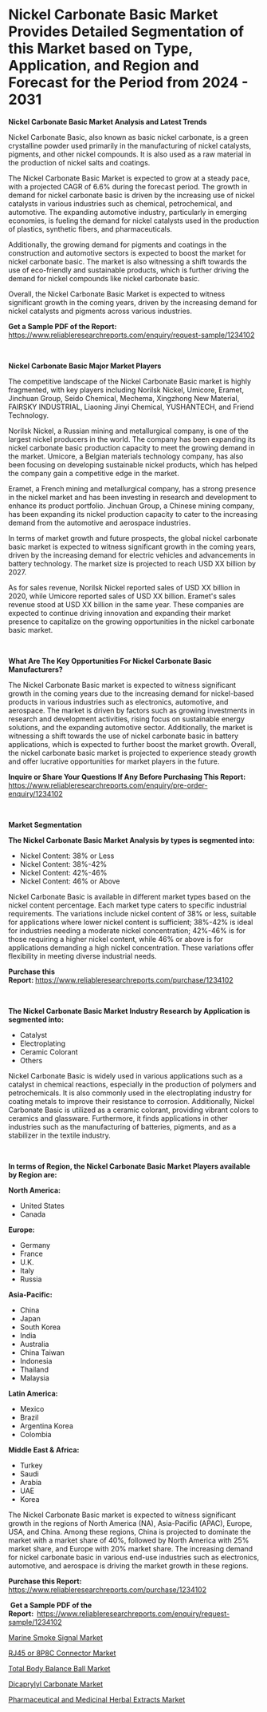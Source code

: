 <p><h1>Nickel Carbonate Basic Market Provides Detailed Segmentation of this Market based on Type, Application, and Region and Forecast for the Period from 2024 - 2031</h1></p><p><strong>Nickel Carbonate Basic Market Analysis and Latest Trends</strong></p>
<p><p>Nickel Carbonate Basic, also known as basic nickel carbonate, is a green crystalline powder used primarily in the manufacturing of nickel catalysts, pigments, and other nickel compounds. It is also used as a raw material in the production of nickel salts and coatings.</p><p>The Nickel Carbonate Basic Market is expected to grow at a steady pace, with a projected CAGR of 6.6% during the forecast period. The growth in demand for nickel carbonate basic is driven by the increasing use of nickel catalysts in various industries such as chemical, petrochemical, and automotive. The expanding automotive industry, particularly in emerging economies, is fueling the demand for nickel catalysts used in the production of plastics, synthetic fibers, and pharmaceuticals.</p><p>Additionally, the growing demand for pigments and coatings in the construction and automotive sectors is expected to boost the market for nickel carbonate basic. The market is also witnessing a shift towards the use of eco-friendly and sustainable products, which is further driving the demand for nickel compounds like nickel carbonate basic.</p><p>Overall, the Nickel Carbonate Basic Market is expected to witness significant growth in the coming years, driven by the increasing demand for nickel catalysts and pigments across various industries.</p></p>
<p><strong>Get a Sample PDF of the Report:&nbsp;</strong> <a href="https://www.reliableresearchreports.com/enquiry/request-sample/1234102">https://www.reliableresearchreports.com/enquiry/request-sample/1234102</a></p>
<p>&nbsp;</p>
<p><strong>Nickel Carbonate Basic Major Market Players</strong></p>
<p><p>The competitive landscape of the Nickel Carbonate Basic market is highly fragmented, with key players including Norilsk Nickel, Umicore, Eramet, Jinchuan Group, Seido Chemical, Mechema, Xingzhong New Material, FAIRSKY INDUSTRIAL, Liaoning Jinyi Chemical, YUSHANTECH, and Friend Technology. </p><p>Norilsk Nickel, a Russian mining and metallurgical company, is one of the largest nickel producers in the world. The company has been expanding its nickel carbonate basic production capacity to meet the growing demand in the market. Umicore, a Belgian materials technology company, has also been focusing on developing sustainable nickel products, which has helped the company gain a competitive edge in the market.</p><p>Eramet, a French mining and metallurgical company, has a strong presence in the nickel market and has been investing in research and development to enhance its product portfolio. Jinchuan Group, a Chinese mining company, has been expanding its nickel production capacity to cater to the increasing demand from the automotive and aerospace industries.</p><p>In terms of market growth and future prospects, the global nickel carbonate basic market is expected to witness significant growth in the coming years, driven by the increasing demand for electric vehicles and advancements in battery technology. The market size is projected to reach USD XX billion by 2027.</p><p>As for sales revenue, Norilsk Nickel reported sales of USD XX billion in 2020, while Umicore reported sales of USD XX billion. Eramet's sales revenue stood at USD XX billion in the same year. These companies are expected to continue driving innovation and expanding their market presence to capitalize on the growing opportunities in the nickel carbonate basic market.</p></p>
<p>&nbsp;</p>
<p><strong>What Are The Key Opportunities For Nickel Carbonate Basic Manufacturers?</strong></p>
<p><p>The Nickel Carbonate Basic market is expected to witness significant growth in the coming years due to the increasing demand for nickel-based products in various industries such as electronics, automotive, and aerospace. The market is driven by factors such as growing investments in research and development activities, rising focus on sustainable energy solutions, and the expanding automotive sector. Additionally, the market is witnessing a shift towards the use of nickel carbonate basic in battery applications, which is expected to further boost the market growth. Overall, the nickel carbonate basic market is projected to experience steady growth and offer lucrative opportunities for market players in the future.</p></p>
<p><strong>Inquire or Share Your Questions If Any Before Purchasing This Report:</strong> <a href="https://www.reliableresearchreports.com/enquiry/pre-order-enquiry/1234102">https://www.reliableresearchreports.com/enquiry/pre-order-enquiry/1234102</a></p>
<p>&nbsp;</p>
<p><strong>Market Segmentation</strong></p>
<p><strong>The Nickel Carbonate Basic Market Analysis by types is segmented into:</strong></p>
<p><ul><li>Nickel Content: 38% or Less</li><li>Nickel Content: 38%-42%</li><li>Nickel Content: 42%-46%</li><li>Nickel Content: 46% or Above</li></ul></p>
<p><p>Nickel Carbonate Basic is available in different market types based on the nickel content percentage. Each market type caters to specific industrial requirements. The variations include nickel content of 38% or less, suitable for applications where lower nickel content is sufficient; 38%-42% is ideal for industries needing a moderate nickel concentration; 42%-46% is for those requiring a higher nickel content, while 46% or above is for applications demanding a high nickel concentration. These variations offer flexibility in meeting diverse industrial needs.</p></p>
<p><strong>Purchase this Report:&nbsp;</strong><a href="https://www.reliableresearchreports.com/purchase/1234102">https://www.reliableresearchreports.com/purchase/1234102</a></p>
<p>&nbsp;</p>
<p><strong>The Nickel Carbonate Basic Market Industry Research by Application is segmented into:</strong></p>
<p><ul><li>Catalyst</li><li>Electroplating</li><li>Ceramic Colorant</li><li>Others</li></ul></p>
<p><p>Nickel Carbonate Basic is widely used in various applications such as a catalyst in chemical reactions, especially in the production of polymers and petrochemicals. It is also commonly used in the electroplating industry for coating metals to improve their resistance to corrosion. Additionally, Nickel Carbonate Basic is utilized as a ceramic colorant, providing vibrant colors to ceramics and glassware. Furthermore, it finds applications in other industries such as the manufacturing of batteries, pigments, and as a stabilizer in the textile industry.</p></p>
<p>&nbsp;</p>
<p><strong>In terms of Region, the Nickel Carbonate Basic Market Players available by Region are:</strong></p>
<p>
    <p> <strong> North America: </strong>
        <ul>
            <li>United States</li>
            <li>Canada</li>
        </ul>
        </p> 
    <p> <strong> Europe: </strong>
        <ul>
            <li>Germany</li>
            <li>France</li>
            <li>U.K.</li>
            <li>Italy</li>
            <li>Russia</li>
        </ul>
        </p> 
    <p> <strong> Asia-Pacific: </strong>
        <ul>
            <li>China</li>
            <li>Japan</li>
            <li>South Korea</li>
            <li>India</li>
            <li>Australia</li>
            <li>China Taiwan</li>
            <li>Indonesia</li>
            <li>Thailand</li>
            <li>Malaysia</li>
        </ul>
        </p> 
    <p> <strong> Latin America: </strong>
        <ul>
            <li>Mexico</li>
            <li>Brazil</li>
            <li>Argentina Korea</li>
            <li>Colombia</li>
        </ul>
        </p> 
    <p> <strong> Middle East & Africa: </strong>
        <ul>
            <li>Turkey</li>
            <li>Saudi</li>
            <li>Arabia</li>
            <li>UAE</li>
            <li>Korea</li>
        </ul>
    </p>
    </p>
<p><p>The Nickel Carbonate Basic market is expected to witness significant growth in the regions of North America (NA), Asia-Pacific (APAC), Europe, USA, and China. Among these regions, China is projected to dominate the market with a market share of 40%, followed by North America with 25% market share, and Europe with 20% market share. The increasing demand for nickel carbonate basic in various end-use industries such as electronics, automotive, and aerospace is driving the market growth in these regions.</p></p>
<p><strong>Purchase this Report: </strong><a href="https://www.reliableresearchreports.com/purchase/1234102">https://www.reliableresearchreports.com/purchase/1234102</a></p>
<p>&nbsp;<strong>Get a Sample PDF of the Report:&nbsp;&nbsp;</strong><a href="https://www.reliableresearchreports.com/enquiry/request-sample/1234102">https://www.reliableresearchreports.com/enquiry/request-sample/1234102</a></p>
<p><strong></strong></p>
<p><p><a href="https://view.publitas.com/reportprime-1/marine-smoke-signal-market-research-report-unlocks-analysis-on-the-market-financial-status-market-size-and-market-revenue-upto-2030/">Marine Smoke Signal Market</a></p><p><a href="https://lydian-appliance-61d.notion.site/RJ45-or-8P8C-Connector-Market-Size-Focuses-on-Market-Dynamics-In-Depth-Analysis-and-Future-Projecti-e856dbe90a064513b7ad7d502ece1dea">RJ45 or 8P8C Connector Market</a></p><p><a href="https://issuu.com/reportprime-2/docs/total-body-balance-ball-market-size-2030.pptx">Total Body Balance Ball Market</a></p><p><a href="https://github.com/Sherrillcrooksxa8i18ucf2m/Market-Research-Report-List-1/blob/main/dicaprylyl-carbonate-market.md">Dicaprylyl Carbonate Market</a></p><p><a href="https://issuu.com/reportprime-2/docs/pharmaceutical-and-medicinal-herbal-extracts-marke">Pharmaceutical and Medicinal Herbal Extracts Market</a></p></p>